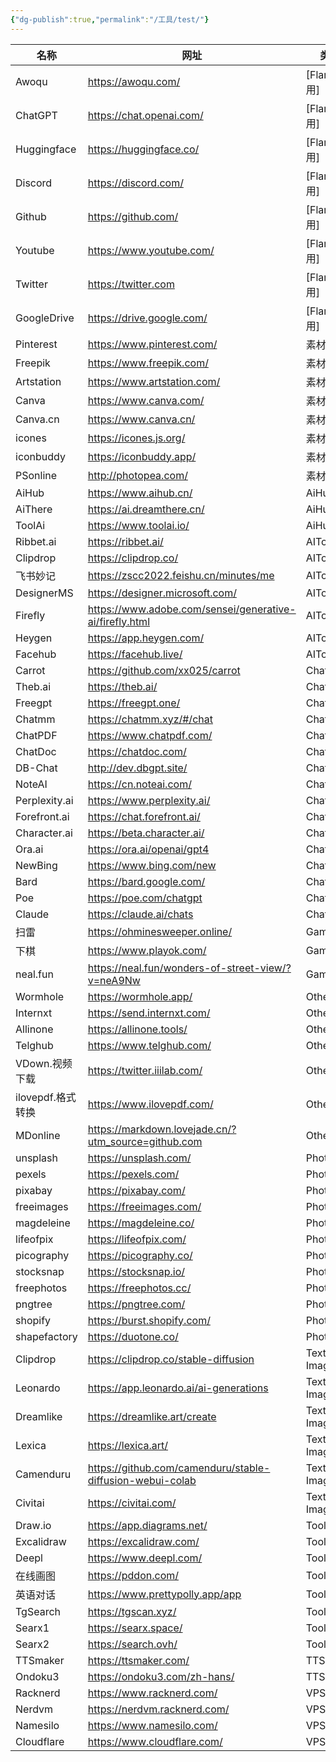```yaml
---
{"dg-publish":true,"permalink":"/工具/test/"}
---
```


| 名称              | 网址                                                      | 类型          | 图标                        |
| ----------------- | --------------------------------------------------------- | ------------- | --------------------------- |
| Awoqu             | https://awoqu.com/                                        | [Flare 应用]  | bookmarkBoxMultipleOutline  |
| ChatGPT           | https://chat.openai.com/                                  | [Flare 应用]  | chat                        |
| Huggingface       | https://huggingface.co/                                   | [Flare 应用]  | babyFaceOutline             |
| Discord           | https://discord.com/                                      | [Flare 应用]  | discord                     |
| Github            | https://github.com/                                       | [Flare 应用]  | github                      |
| Youtube           | https://www.youtube.com/                                  | [Flare 应用]  | youtube                     |
| Twitter           | https://twitter.com                                       | [Flare 应用]  | twitter                     |
| GoogleDrive       | https://drive.google.com/                                 | [Flare 应用]  | googleDrive                 |
| Pinterest         | https://www.pinterest.com/                                | 素材/制作     | checkDecagram               |
| Freepik           | https://www.freepik.com/                                  | 素材/制作     | cookieOutline               |
| Artstation        | https://www.artstation.com/                               | 素材/制作     | eraser                      |
| Canva             | https://www.canva.com/                                    | 素材/制作     | mastodon                    |
| Canva.cn          | https://www.canva.cn/                                     | 素材/制作     | alphaACircleOutline         |
| icones            | https://icones.js.org/                                    | 素材/制作     | flask                       |
| iconbuddy         | https://iconbuddy.app/                                    | 素材/制作     | flask                       |
| PSonline          | http://photopea.com/                                      | 素材/制作     | drawingBox                  |
| AiHub             | https://www.aihub.cn/                                     | AiHub         | sitemapOutline              |
| AiThere           | https://ai.dreamthere.cn/                                 | AiHub         | sitemapOutline              |
| ToolAi            | https://www.toolai.io/                                    | AiHub         | sitemapOutline              |
| Ribbet.ai         | https://ribbet.ai/                                        | AITool        | sofaOutline                 |
| Clipdrop          | https://clipdrop.co/                                      | AITool        | BowArrow                    |
| 飞书妙记          | https://zscc2022.feishu.cn/minutes/me                     | AITool        | messageCog                  |
| DesignerMS        | https://designer.microsoft.com/                           | AITool        | alphaRCircleOutline         |
| Firefly           | https://www.adobe.com/sensei/generative-ai/firefly.html   | AITool        | cityVariantOutline          |
| Heygen            | https://app.heygen.com/                                   | AITool        | cameraOutline               |
| Facehub           | https://facehub.live/                                     | AITool        | faceManShimmerOutline       |
| Carrot            | https://github.com/xx025/carrot                           | ChatGPT       | alphaECircleOutline         |
| Theb.ai           | https://theb.ai/                                          | ChatGPT       | chatProcessingOutline       |
| Freegpt           | https://freegpt.one/                                      | ChatGPT       | chatProcessingOutline       |
| Chatmm            | https://chatmm.xyz/#/chat                                 | ChatGPT       | chatProcessingOutline       |
| ChatPDF           | https://www.chatpdf.com/                                  | ChatGPT       | chatPlus                    |
| ChatDoc           | https://chatdoc.com/                                      | ChatGPT       | chatPlus                    |
| DB-Chat           | http://dev.dbgpt.site/                                    | ChatGPT       | chatPlus                    |
| NoteAI            | https://cn.noteai.com/                                    | ChatGPT       | searchWeb                   |
| Perplexity.ai     | https://www.perplexity.ai/                                | ChatGPT+      | chatPlus                    |
| Forefront.ai      | https://chat.forefront.ai/                                | ChatGPT+      | chatPlus                    |
| Character.ai      | https://beta.character.ai/                                | ChatGPT+      | chatPlus                    |
| Ora.ai            | https://ora.ai/openai/gpt4                                | ChatGPT+      | chatPlus                    |
| NewBing           | https://www.bing.com/new                                  | ChatGPT+      | chatPlus                    |
| Bard              | https://bard.google.com/                                  | ChatGPT+      | google                      |
| Poe               | https://poe.com/chatgpt                                   | ChatGPT+      | chatProcessingOutline       |
| Claude            | https://claude.ai/chats                                   | ChatGPT+      | chatProcessingOutline       |
| 扫雷              | https://ohminesweeper.online/                             | Game          | gamepadOutline              |
| 下棋              | https://www.playok.com/                                   | Game          | gamepadOutline              |
| neal.fun          | https://neal.fun/wonders-of-street-view/?v=neA9Nw         | Game          | gamepadOutline              |
| Wormhole          | https://wormhole.app/                                     | Other         | musicCircleOutline          |
| Internxt          | https://send.internxt.com/                                | Other         | Incognito                   |
| Allinone          | https://allinone.tools/                                   | Other         | tools                       |
| Telghub           | https://www.telghub.com/                                  | Other         | tabSearch                   |
| VDown.视频下载    | https://twitter.iiilab.com/                               | Other         | viewCarouselOutline         |
| ilovepdf.格式转换 | https://www.ilovepdf.com/                                 | Other         | tools                       |
| MDonline          | https://markdown.lovejade.cn/?utm_source=github.com       | Other         | languageMarkdown            |
| unsplash          | https://unsplash.com/                                     | Photos        | checkDecagram               |
| pexels            | https://pexels.com/                                       | Photos        | checkDecagram               |
| pixabay           | https://pixabay.com/                                      | Photos        | checkDecagram               |
| freeimages        | https://freeimages.com/                                   | Photos        | checkDecagram               |
| magdeleine        | https://magdeleine.co/                                    | Photos        | checkDecagram               |
| lifeofpix         | https://lifeofpix.com/                                    | Photos        | checkDecagram               |
| picography        | https://picography.co/                                    | Photos        | checkDecagram               |
| stocksnap         | https://stocksnap.io/                                     | Photos        | checkDecagram               |
| freephotos        | https://freephotos.cc/                                    | Photos        | checkDecagram               |
| pngtree           | https://pngtree.com/                                      | Photos        | checkDecagram               |
| shopify           | https://burst.shopify.com/                                | Photos        | checkDecagram               |
| shapefactory      | https://duotone.co/                                       | Photos        | checkDecagram               |
| Clipdrop          | https://clipdrop.co/stable-diffusion                      | Text-to-Image | cameraMeteringPartial       |
| Leonardo          | https://app.leonardo.ai/ai-generations                    | Text-to-Image | foodCroissant               |
| Dreamlike         | https://dreamlike.art/create                              | Text-to-Image | KeyboardOutline             |
| Lexica            | https://lexica.art/                                       | Text-to-Image | alphaFCircleOutline         |
| Camenduru         | https://github.com/camenduru/stable-diffusion-webui-colab | Text-to-Image | drawPen                     |
| Civitai           | https://civitai.com/                                      | Text-to-Image | drawPen                     |
| Draw.io           | https://app.diagrams.net/                                 | Tools         | drawPen                     |
| Excalidraw        | https://excalidraw.com/                                   | Tools         | drawPen                     |
| Deepl             | https://www.deepl.com/                                    | Tools         | googleTranslate             |
| 在线画图          | https://pddon.com/                                        | Tools         | drawingBox                  |
| 英语对话          | https://www.prettypolly.app/app                           | Tools         | accountMultiple             |
| TgSearch          | https://tgscan.xyz/                                       | Tools         | searchWeb                   |
| Searx1            | https://searx.space/                                      | Tools         | searchWeb                   |
| Searx2            | https://search.ovh/                                       | Tools         | searchWeb                   |
| TTSmaker          | https://ttsmaker.com/                                     | TTS           | microphone                  |
| Ondoku3           | https://ondoku3.com/zh-hans/                              | TTS           | microphone                  |
| Racknerd          | https://www.racknerd.com/                                 | VPS           | serverNetwork               |
| Nerdvm            | https://nerdvm.racknerd.com/                              | VPS           | monitorEye                  |
| Namesilo          | https://www.namesilo.com/                                 | VPS           | checkUnderlineCircleOutline |
| Cloudflare        | https://www.cloudflare.com/                               | VPS           | cloudPrintOutline           |
